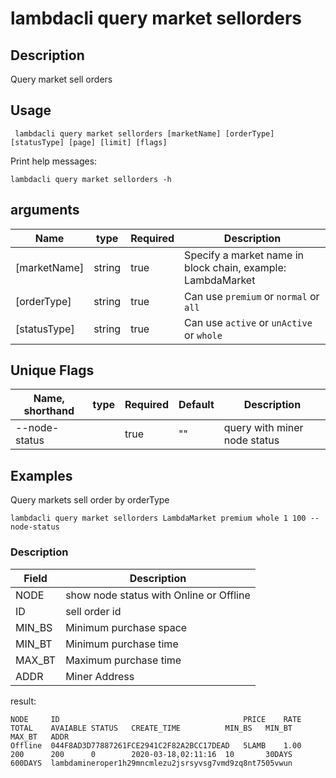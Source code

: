 # lambdacli query market sellorders

## Description

Query market sell orders 

## Usage
```
 lambdacli query market sellorders [marketName] [orderType] [statusType] [page] [limit] [flags]
```

Print help messages:
```
lambdacli query market sellorders -h
```

## arguments

| Name               | type   | Required |  Description                                                         |
| ------------------ | -----  | -------- |  ------------------------------------------------------------------- |
| [marketName]       | string | true     |  Specify a market name in block chain, example: LambdaMarket | 
| [orderType]        | string | true     |  Can use  `premium` or `normal` or `all`  |
| [statusType]       | string | true     |  Can use  `active` or `unActive` or `whole`|


## Unique Flags

| Name, shorthand    | type   | Required | Default  | Description                                                         |
| ------------------ | -----  | -------- | -------- | ------------------------------------------------------------------- |
| --node-status      |        | true     | ""       | query with miner node status | 

## Examples

Query markets sell order by orderType 
```
lambdacli query market sellorders LambdaMarket premium whole 1 100 --node-status
```

### Description

|  Field    | Description  |
| --------- | ------------ | 
|  NODE     | show node status with Online or Offline   |  
|  ID       | sell order id       | 
|  MIN_BS   | Minimum purchase space       | 
|  MIN_BT   | Minimum purchase time       | 
|  MAX_BT   | Maximum purchase time       |
|  ADDR     | Miner Address       |  

result:
```
NODE     ID                                         PRICE    RATE     TOTAL    AVAIABLE STATUS   CREATE_TIME          MIN_BS   MIN_BT   MAX_BT   ADDR
Offline  044F8AD3D77887261FCE2941C2F82A2BCC17DEAD   5LAMB    1.00     200      200      0        2020-03-18,02:11:16  10       30DAYS   600DAYS  lambdamineroper1h29mncmlezu2jsrsyvsg7vmd9zq8nt7505vwun

```
